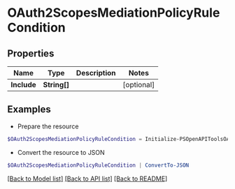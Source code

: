 # OAuth2ScopesMediationPolicyRuleCondition
## Properties

Name | Type | Description | Notes
------------ | ------------- | ------------- | -------------
**Include** | **String[]** |  | [optional] 

## Examples

- Prepare the resource
```powershell
$OAuth2ScopesMediationPolicyRuleCondition = Initialize-PSOpenAPIToolsOAuth2ScopesMediationPolicyRuleCondition  -Include null
```

- Convert the resource to JSON
```powershell
$OAuth2ScopesMediationPolicyRuleCondition | ConvertTo-JSON
```

[[Back to Model list]](../README.md#documentation-for-models) [[Back to API list]](../README.md#documentation-for-api-endpoints) [[Back to README]](../README.md)

